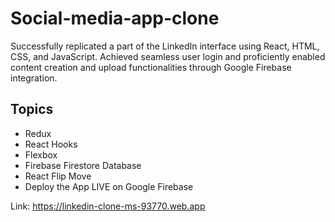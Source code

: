 # Social-media-app-clone
Successfully replicated a part of the LinkedIn interface using React, HTML, CSS, and JavaScript. Achieved seamless user login and proficiently enabled content creation and upload functionalities through Google Firebase integration.

## Topics
- Redux
- React Hooks
- Flexbox
- Firebase Firestore Database
- React Flip Move
- Deploy the App LIVE on Google Firebase

Link: https://linkedin-clone-ms-93770.web.app
